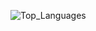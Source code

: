 ![Top_Languages](https://github-readme-stats-omega-mocha-61.vercel.app/api/top-langs/?username=kreadiv&layout=compact)


